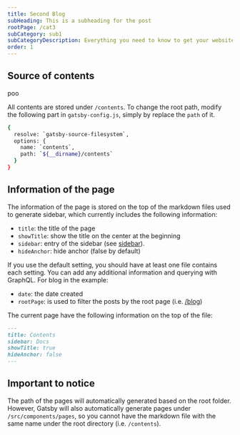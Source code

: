 ```yaml
---
title: Second Blog
subHeading: This is a subheading for the post
rootPage: /cat3
subCategory: sub1
subCategoryDescription: Everything you need to know to get your website up and running.
order: 1
---
```


## Source of contents

poo

All contents are stored under `/contents`. To change the root path, modify the following part in `gatsby-config.js`, simply by replace the `path` of it.

```sh
{
  resolve: `gatsby-source-filesystem`,
  options: {
    name: `contents`,
    path: `${__dirname}/contents`
  }
}
```

## Information of the page

The information of the page is stored on the top of the markdown files used to generate sidebar, which currently includes the following information:

- `title`: the title of the page
- `showTitle`: show the title on the center at the beginning
- `sidebar`: entry of the sidebar (see [sidebar](/docs/guide/sidebar)).
- `hideAnchor`: hide anchor (false by default)

If you use the default setting, you should have at least one file contains each setting. You can add any additional information and querying with GraphQL. For blog in the example:

- `date`: the date created
- `rootPage`: is used to filter the posts by the root page (i.e. [/blog](/blog))

The current page have the following information on the top of the file:

```markdown
---
title: Contents
sidebar: Docs
showTitle: true
hideAnchor: false
---
```

## Important to notice

The path of the pages will automatically generated based on the root folder. However, Gatsby will also automatically generate pages under `/src/components/pages`, so you cannot have the markdown file with the same name under the root directory (i.e. `/contents`).
